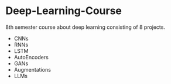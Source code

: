 # Deep-Learning-Course
8th semester course about deep learning consisting of 8 projects.
- CNNs
- RNNs
- LSTM
- AutoEncoders
- GANs
- Augmentations
- LLMs
